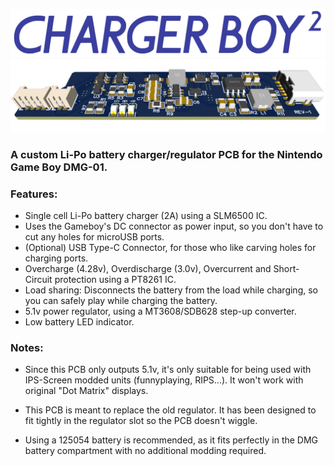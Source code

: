 <img src="images/logo_blue.png"><br>
<img src="images/board.png"><br>
### A custom Li-Po battery charger/regulator PCB for the Nintendo Game Boy DMG-01.

### Features:
- Single cell Li-Po battery charger (2A) using a SLM6500 IC.
- Uses the Gameboy's DC connector as power input, so you don't have to cut any holes for microUSB ports.
- (Optional) USB Type-C Connector, for those who like carving holes for charging ports.
- Overcharge (4.28v), Overdischarge (3.0v), Overcurrent and Short-Circuit protection using a PT8261 IC.
- Load sharing: Disconnects the battery from the load while charging, so you can safely play while charging the battery.
- 5.1v power regulator, using a MT3608/SDB628 step-up converter.
- Low battery LED indicator.

### Notes:
- Since this PCB only outputs 5.1v, it's only suitable for being used with IPS-Screen modded units (funnyplaying, RIPS...). It won't work with original "Dot Matrix" displays.

- This PCB is meant to replace the old regulator. It has been designed to fit tightly in the regulator slot so the PCB doesn't wiggle.

- Using a 125054 battery is recommended, as it fits perfectly in the DMG battery compartment with no additional modding required.
